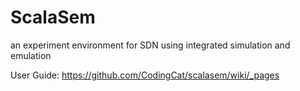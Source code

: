 ScalaSem
========

an experiment environment for SDN using integrated simulation and emulation

User Guide: https://github.com/CodingCat/scalasem/wiki/_pages

